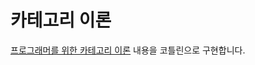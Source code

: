 # 카테고리 이론

[프로그래머를 위한 카테고리 이론](https://bartoszmilewski.com/2014/10/28/category-theory-for-programmers-the-preface/) 내용을 코틀린으로 구현합니다.